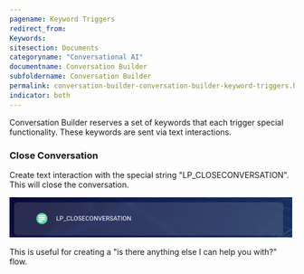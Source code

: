 ```yaml
---
pagename: Keyword Triggers
redirect_from:
Keywords:
sitesection: Documents
categoryname: "Conversational AI"
documentname: Conversation Builder
subfoldername: Conversation Builder
permalink: conversation-builder-conversation-builder-keyword-triggers.html
indicator: both
---
```


Conversation Builder reserves a set of keywords that each trigger special functionality. These keywords are sent via text interactions.

### Close Conversation

Create text interaction with the special string "LP_CLOSECONVERSATION". This will close the conversation.

<img class="fancyimage" width="500" src="img/ConvoBuilder/bestPractices/tips_image_2.png">

This is useful for creating a "is there anything else I can help you with?" flow.